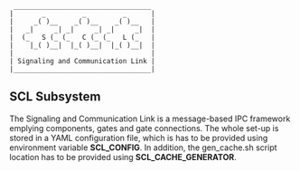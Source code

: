      __________________________________
    |       _         _         _      |
    |     _( )__    _( )__    _( )__   |
    |   _|     _| _|     _| _|     _|  |
    |  (_   S (_ (_   C (_ (_   L (_   |
    |    |_( )__|  |_( )__|  |_( )__|  |
    |                                  |
    | Signaling and Communication Link |
    |__________________________________|


SCL Subsystem
-------------
The Signaling and Communication Link is a message-based IPC
framework emplying components, gates and gate connections.
The whole set-up is stored in a YAML configuration file,
which is has to be provided using environment variable
__SCL\_CONFIG__.
In addition, the gen\_cache.sh script location
has to be provided using __SCL\_CACHE\_GENERATOR__.
